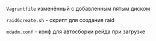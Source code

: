`Vagrantfile` изменённый с добавленным пятым диском

`raid6create.sh` - скрипт для создания raid

`mdadm.conf` - конф для автосборки рейда при загрузке
